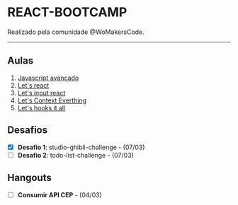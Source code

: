 ﻿# REACT-BOOTCAMP

Realizado pela comunidade @WoMakersCode.

******
## Aulas

 1. [Javascript avançado](#1-javascript-avancado)
 2. [Let's react](#2-lets-react)
 3. [Let's input react](#3-lets-input-react)
 4. [Let's Context Everthing]()
 5. [Let's hooks it all](#5-class-function)

## Desafios

- [X] **Desafio 1**: studio-ghibli-challenge - (07/03)
- [ ] **Desafio 2**: todo-list-challenge - (07/03)

## Hangouts

- [ ] **Consumir API CEP** - (04/03)
